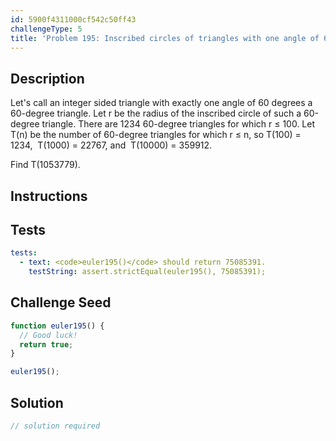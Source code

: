 ```yaml
---
id: 5900f4311000cf542c50ff43
challengeType: 5
title: 'Problem 195: Inscribed circles of triangles with one angle of 60 degrees'
---
```


## Description
<section id='description'>
Let's call an integer sided triangle with exactly one angle of 60 degrees a 60-degree triangle.
Let r be the radius of the inscribed circle of such a 60-degree triangle.
There are 1234 60-degree triangles for which r ≤ 100.
Let T(n) be the number of 60-degree triangles for which r ≤ n, so
 T(100) = 1234,  T(1000) = 22767, and  T(10000) = 359912.

Find T(1053779).
</section>

## Instructions
<section id='instructions'>

</section>

## Tests
<section id='tests'>

```yml
tests:
  - text: <code>euler195()</code> should return 75085391.
    testString: assert.strictEqual(euler195(), 75085391);

```

</section>

## Challenge Seed
<section id='challengeSeed'>

<div id='js-seed'>

```js
function euler195() {
  // Good luck!
  return true;
}

euler195();
```

</div>



</section>

## Solution
<section id='solution'>

```js
// solution required
```
</section>
